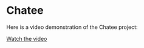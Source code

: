 # Chatee

Here is a video demonstration of the Chatee project:

[Watch the video](https://github.com/user-attachments/assets/f058c4c1-0f76-41f8-80bb-b6d003fbd7b1)
